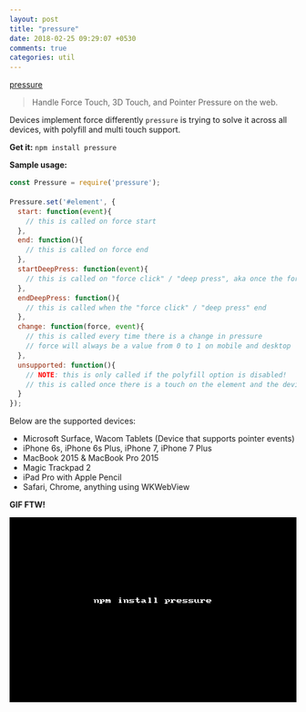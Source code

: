 ```yaml
---
layout: post
title: "pressure"
date: 2018-02-25 09:29:07 +0530
comments: true
categories: util
---
```


[pressure](https://www.npmjs.com/package/pressure)
> Handle Force Touch, 3D Touch, and Pointer Pressure on the web.

Devices implement force differently `pressure` is trying to solve it across all devices, with polyfill and multi touch support.

__Get it:__ `npm install pressure`

__Sample usage:__

```js
const Pressure = require('pressure');

Pressure.set('#element', {
  start: function(event){
    // this is called on force start
  },
  end: function(){
    // this is called on force end
  },
  startDeepPress: function(event){
    // this is called on "force click" / "deep press", aka once the force is greater than 0.5
  },
  endDeepPress: function(){
    // this is called when the "force click" / "deep press" end
  },
  change: function(force, event){
    // this is called every time there is a change in pressure
    // force will always be a value from 0 to 1 on mobile and desktop
  },
  unsupported: function(){
    // NOTE: this is only called if the polyfill option is disabled!
    // this is called once there is a touch on the element and the device or browser does not support Force or 3D touch
  }
});
```

Below are the supported devices:

* Microsoft Surface, Wacom Tablets (Device that supports pointer events)
* iPhone 6s, iPhone 6s Plus, iPhone 7, iPhone 7 Plus
* MacBook 2015 & MacBook Pro 2015
* Magic Trackpad 2
* iPad Pro with Apple Pencil
* Safari, Chrome, anything using WKWebView

__GIF FTW!__

![pressure](/images/pressure/pressure.gif)


